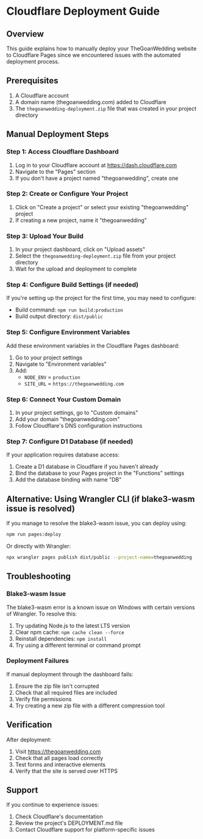 # Cloudflare Deployment Guide

## Overview
This guide explains how to manually deploy your TheGoanWedding website to Cloudflare Pages since we encountered issues with the automated deployment process.

## Prerequisites
1. A Cloudflare account
2. A domain name (thegoanwedding.com) added to Cloudflare
3. The `thegoanwedding-deployment.zip` file that was created in your project directory

## Manual Deployment Steps

### Step 1: Access Cloudflare Dashboard
1. Log in to your Cloudflare account at https://dash.cloudflare.com
2. Navigate to the "Pages" section
3. If you don't have a project named "thegoanwedding", create one

### Step 2: Create or Configure Your Project
1. Click on "Create a project" or select your existing "thegoanwedding" project
2. If creating a new project, name it "thegoanwedding"

### Step 3: Upload Your Build
1. In your project dashboard, click on "Upload assets"
2. Select the `thegoanwedding-deployment.zip` file from your project directory
3. Wait for the upload and deployment to complete

### Step 4: Configure Build Settings (if needed)
If you're setting up the project for the first time, you may need to configure:
- Build command: `npm run build:production`
- Build output directory: `dist/public`

### Step 5: Configure Environment Variables
Add these environment variables in the Cloudflare Pages dashboard:
1. Go to your project settings
2. Navigate to "Environment variables"
3. Add:
   - `NODE_ENV` = `production`
   - `SITE_URL` = `https://thegoanwedding.com`

### Step 6: Connect Your Custom Domain
1. In your project settings, go to "Custom domains"
2. Add your domain "thegoanwedding.com"
3. Follow Cloudflare's DNS configuration instructions

### Step 7: Configure D1 Database (if needed)
If your application requires database access:
1. Create a D1 database in Cloudflare if you haven't already
2. Bind the database to your Pages project in the "Functions" settings
3. Add the database binding with name "DB"

## Alternative: Using Wrangler CLI (if blake3-wasm issue is resolved)
If you manage to resolve the blake3-wasm issue, you can deploy using:

```bash
npm run pages:deploy
```

Or directly with Wrangler:

```bash
npx wrangler pages publish dist/public --project-name=thegoanwedding
```

## Troubleshooting

### Blake3-wasm Issue
The blake3-wasm error is a known issue on Windows with certain versions of Wrangler. To resolve this:

1. Try updating Node.js to the latest LTS version
2. Clear npm cache: `npm cache clean --force`
3. Reinstall dependencies: `npm install`
4. Try using a different terminal or command prompt

### Deployment Failures
If manual deployment through the dashboard fails:
1. Ensure the zip file isn't corrupted
2. Check that all required files are included
3. Verify file permissions
4. Try creating a new zip file with a different compression tool

## Verification
After deployment:
1. Visit https://thegoanwedding.com
2. Check that all pages load correctly
3. Test forms and interactive elements
4. Verify that the site is served over HTTPS

## Support
If you continue to experience issues:
1. Check Cloudflare's documentation
2. Review the project's DEPLOYMENT.md file
3. Contact Cloudflare support for platform-specific issues